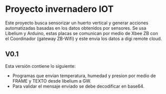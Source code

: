 # Proyecto invernadero IOT

Este proyecto busca sensorizar un huerto vertical y generar acciones automatizadas basadas en los datos obtenidos por sensores. 
Se usa Libelium y Arduino, estas placas se comunican por medio de Xbee ZB con el Coordinador (gateway ZB-Wifi) y este envia los datos a digi remote cloud.

## V0.1

Esta versión contiene lo siguiente:
* Programas que envian temperatura, humedad y presion por medio de FRAME y TEXTO desde libelium a GW.
* Para validar el mensaje enviado se debe decodificar en base64.

